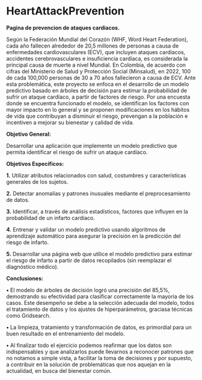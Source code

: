 # HeartAttackPrevention

**Pagina de prevencion de ataques cardiacos.**

Según la Federación Mundial del Corazón (WHF, Word Heart Federation), cada año fallecen alrededor de 20,5 millones de personas a causa de enfermedades cardiovasculares (ECV), que incluyen ataques cardíacos, accidentes cerebrovasculares e insuficiencia cardíaca, es considerada la principal causa de muerte a nivel Mundial.
En Colombia, de acuerdo con cifras del Ministerio de Salud y Protección Social (Minsalud), en 2022, 100 de cada 100,000 personas de 30 a 70 años fallecieron a causa de ECV. Ante esta problemática, este proyecto se enfoca en el desarrollo de un modelo predictivo basado en árboles de decisión para estimar la probabilidad de sufrir un ataque cardíaco, a partir de factores de riesgo. Por una encuesta donde se encuentra funcionado el modelo, se identifican los factores con mayor impacto en lo general y se proponen modificaciones en los hábitos de vida que contribuyan a disminuir el riesgo, prevengan a la población e incentiven a mejorar su bienestar y calidad de vida.


**Objetivo General:**


Desarrollar una aplicación que implemente un modelo predictivo que permita identificar el riesgo de sufrir un ataque cardíaco.


**Objetivos Específicos:**


**1.** Utilizar atributos relacionados con salud, costumbres y características generales de los sujetos.


**2.** Detectar anomalías y patrones inusuales mediante el preprocesamiento de datos.


**3.** Identificar, a través de análisis estadísticos, factores que influyen en la probabilidad de un infarto cardíaco.


**4**. Entrenar y validar un modelo predictivo usando algoritmos de aprendizaje automático para asegurar la precisión en la predicción del riesgo de infarto.


**5.** Desarrollar una página web que utilice el modelo predictivo para estimar el riesgo de infarto a partir de datos recopilados (sin reemplazar el diagnóstico médico).


**Conclusiones:**

**•** El modelo de árboles de decisión logró una precisión del 85,5%, demostrando su efectividad para clasificar correctamente la mayoría de los casos. Este desempeño se debe a la selección adecuada del modelo, todos el tratamiento de datos y los ajustes de hiperparámetros, graciasa técnicas como Gridsearch.


**•** La limpieza, tratamiento y transformación de datos, es primordial para un buen resultado en el entrenamiento del modelo.


**•** Al finalizar todo el ejercicio podemos reafirmar que los datos son indispensables y que analizarlos puede llevarnos a reconocer patrones que no notamos a simple vista, a facilitar la toma de decisiones y por supuesto, a contribuir en la solución de problemáticas que nos aquejan en la actualidad, en busca del bienestar común.

